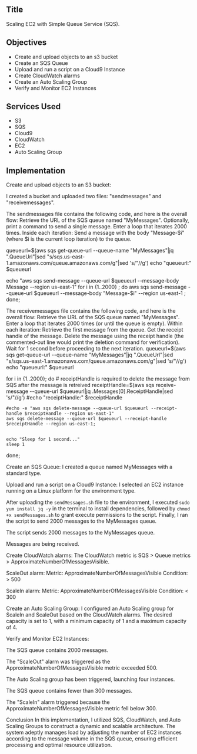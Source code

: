 ## Title
Scaling EC2 with Simple Queue Service (SQS).


## Objectives
* Create and upload objects to an s3 bucket
* Create an SQS Queue
* Upload and run a script on a Cloud9 Instance
* Create CloudWatch alarms
* Create an Auto Scaling Group
* Verify and Monitor EC2 Instances


## Services Used
* S3
* SQS
* Cloud9
* CloudWatch
* EC2
* Auto Scaling Group


## Implementation
Create and upload objects to an S3 bucket:

I created a bucket and uploaded two files: "sendmessages" and "receivemessages".




The sendmessages file contains the following code, and here is the overall flow:
Retrieve the URL of the SQS queue named "MyMessages".
Optionally, print a command to send a single message.
Enter a loop that iterates 2000 times.
Inside each iteration:
Send a message with the body "Message-$i" (where $i is the current loop iteration) to the queue.

queueurl=$(aws sqs get-queue-url --queue-name "MyMessages"|jq ".QueueUrl"|sed "s/sqs.us-east-1.amazonaws.com/queue.amazonaws.com/g"|sed 's/"//g')
echo "queueurl:" $queueurl


echo "aws sqs send-message --queue-url $queueurl --message-body Message --region us-east-1"
for i in {1..2000} ;
    do
        aws sqs send-message --queue-url $queueurl --message-body "Message-$i" --region us-east-1 ;
done;






The receivemessages file contains the following code, and here is the overall flow:
Retrieve the URL of the SQS queue named "MyMessages".
Enter a loop that iterates 2000 times (or until the queue is empty).
Within each iteration:
Retrieve the first message from the queue.
Get the receipt handle of the message.
Delete the message using the receipt handle (the commented-out line would print the deletion command for verification).
Wait for 1 second before proceeding to the next iteration.
queueurl=$(aws sqs get-queue-url --queue-name "MyMessages"|jq ".QueueUrl"|sed "s/sqs.us-east-1.amazonaws.com/queue.amazonaws.com/g"|sed 's/"//g')
echo "queueurl:" $queueurl


for i in {1..2000};
do
    # receiptHandle is required to delete the message from SQS after the message is retreived
    receiptHandle=$(aws sqs receive-message --queue-url $queueurl|jq .Messages[0].ReceiptHandle|sed 's/"//g')
    #echo "receiptHandle:" $receiptHandle


    #echo -e "aws sqs delete-message --queue-url $queueurl --receipt-handle $receiptHandle --region us-east-1"
    aws sqs delete-message --queue-url $queueurl --receipt-handle $receiptHandle --region us-east-1;


    echo "Sleep for 1 second..."
    sleep 1
done;



Create an SQS Queue:
I created a queue named MyMessages with a standard type.



Upload and run a script on a Cloud9 Instance:
I selected an EC2 instance running on a Linux platform for the environment type.


After uploading the `sendMessages.sh` file to the environment, I executed `sudo yum install jq -y` in the terminal to install dependencies, followed by `chmod +x sendMessages.sh` to grant execute permissions to the script. Finally, I ran the script to send 2000 messages to the MyMessages queue.

The script sends 2000 messages to the MyMessages queue.



Messages are being received.


Create CloudWatch alarms:
The CloudWatch metric is SQS > Queue metrics > ApproximateNumberOfMessagesVisible.

ScaleOut alarm:
Metric: ApproximateNumberOfMessagesVisible
Condition: > 500
























ScaleIn alarm:
Metric: ApproximateNumberOfMessagesVisible
Condition: < 300








Create an Auto Scaling Group:
I configured an Auto Scaling group for ScaleIn and ScaleOut based on the CloudWatch alarms. The desired capacity is set to 1, with a minimum capacity of 1 and a maximum capacity of 4.











Verify and Monitor EC2 Instances:

The SQS queue contains 2000 messages.



The "ScaleOut" alarm was triggered as the ApproximateNumberOfMessagesVisible metric exceeded 500.



The Auto Scaling group has been triggered, launching four instances.




The SQS queue contains fewer than 300 messages.



The "ScaleIn" alarm triggered because the ApproximateNumberOfMessagesVisible metric fell below 300.



Conclusion
In this implementation, I utilized SQS, CloudWatch, and Auto Scaling Groups to construct a dynamic and scalable architecture. The system adeptly manages load by adjusting the number of EC2 instances according to the message volume in the SQS queue, ensuring efficient processing and optimal resource utilization.





